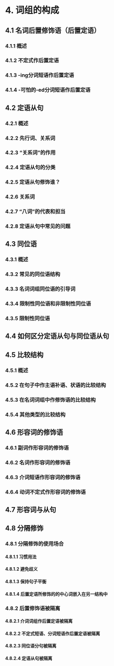 # 4. 词组的构成
## 4.1 名词后置修饰语（后置定语）
### 4.1.1 概述
### 4.1.2 不定式作后置定语
### 4.1.3 -ing分词短语作后置定语
### 4.1.4 -可怕的-ed分词短语作后置定语
## 4.2 定语从句
### 4.2.1 概述
### 4.2.2 先行词、关系词
### 4.2.3 “关系词”的作用
### 4.2.4 定语从句的分类
### 4.2.5 定语从句修饰谁？
### 4.2.6 关系词
### 4.2.7 “八词”的代表和担当
### 4.2.8 定语从句中常见的问题
## 4.3 同位语
### 4.3.1 概述
### 4.3.2 常见的同位语结构
### 4.3.3 名词词组同位语的引导词
### 4.3.4 限制性同位语和非限制性同位语
### 4.3.5 限制性同位语
## 4.4 如何区分定语从句与同位语从句
## 4.5 比较结构
### 4.5.1 概述
### 4.5.2 在句子中作主语补语、状语的比较结构
### 4.5.3 在名词词组中作修饰语的比较结构
### 4.5.4 其他类型的比较结构
## 4.6 形容词的修饰语
### 4.6.1 副词作形容词的修饰语
### 4.6.2 名词作形容词的修饰语
### 4.6.3 介词短语作形容词的修饰语
### 4.6.4 动词不定式作形容词的修饰语
## 4.7 形容词与从句
## 4.8 分隔修饰
### 4.8.1 分隔修饰的使用场合
#### 4.8.1.1 习惯用法
#### 4.8.1.2 避免歧义
#### 4.8.1.3 保持句子平衡
#### 4.8.1.4 后置定语所修饰的的中心词嵌入在另一结构中
### 4.8.2 后置修饰语被隔离
#### 4.8.2.1 介词词组作后置定语被隔离
#### 4.8.2.2 不定式短语、分词短语作后置定语被隔离
#### 4.8.2.3 同位语分句被隔离
#### 4.8.2.4 定语从句被隔离



